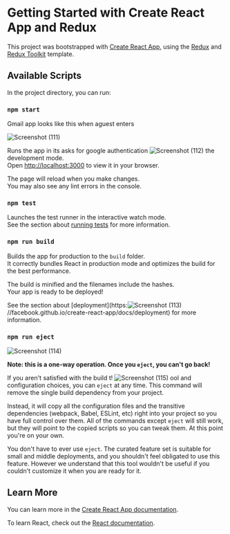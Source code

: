 # Getting Started with Create React App and Redux

This project was bootstrapped with [Create React App](https://github.com/facebook/create-react-app), using the [Redux](https://redux.js.org/) and [Redux Toolkit](https://redux-toolkit.js.org/) template.

## Available Scripts

In the project directory, you can run:

### `npm start`

Gmail app looks like this when aguest enters

![Screenshot (111)](https://user-images.githubusercontent.com/43042413/211796980-53a7c7a6-7881-422f-8f7f-8e31a937921f.png)



Runs the app in 
its asks for google authentication
![Screenshot (112)](https://user-images.githubusercontent.com/43042413/211797166-ccf9a546-2ab6-4d1f-ac52-1c621022adc3.png)
the development mode.\
Open [http://localhost:3000](http://localhost:3000) to view it in your browser.

The page will reload when you make changes.\
You may also see any lint errors in the console.

### `npm test`

Launches the test runner in the interactive watch mode.\
See the section about [running tests](https://facebook.github.io/create-react-app/docs/running-tests) for more information.

### `npm run build`

Builds the app for production to the `build` folder.\
It correctly bundles React in production mode and optimizes the build for the best performance.

The build is minified and the filenames include the hashes.\
Your app is ready to be deployed!

See the section about [deployment](https:![Screenshot (113)](https://user-images.githubusercontent.com/43042413/211797281-3779c3f9-8e9e-486f-9606-a45fb9ba3d35.png)
//facebook.github.io/create-react-app/docs/deployment) for more information.

### `npm run eject`
![Screenshot (114)](https://user-images.githubusercontent.com/43042413/211797323-aab825e1-724e-4b89-992f-80c12b2b161b.png)

**Note: this is a one-way operation. Once you `eject`, you can't go back!**

If you aren't satisfied with the build t!
![Screenshot (115)](https://user-images.githubusercontent.com/43042413/211797348-de8bb950-8962-4dfa-b5df-bda1c69a482c.png)
ool and configuration choices, you can `eject` at any time. This command will remove the single build dependency from your project.

Instead, it will copy all the configuration files and the transitive dependencies (webpack, Babel, ESLint, etc) right into your project so you have full control over them. All of the commands except `eject` will still work, but they will point to the copied scripts so you can tweak them. At this point you're on your own.

You don't have to ever use `eject`. The curated feature set is suitable for small and middle deployments, and you shouldn't feel obligated to use this feature. However we understand that this tool wouldn't be useful if you couldn't customize it when you are ready for it.

## Learn More

You can learn more in the [Create React App documentation](https://facebook.github.io/create-react-app/docs/getting-started).

To learn React, check out the [React documentation](https://reactjs.org/).
